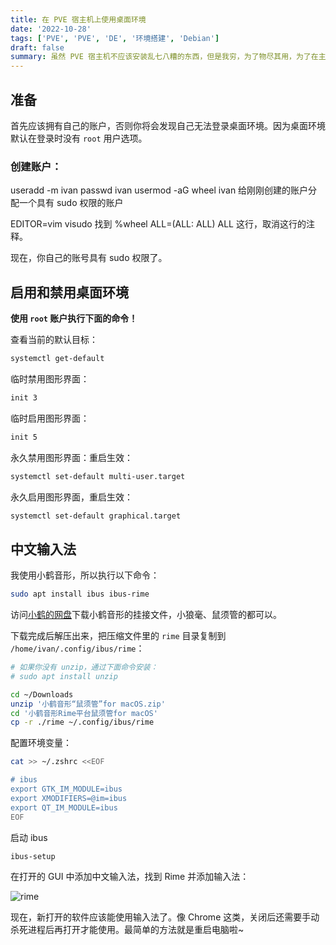 ```yaml
---
title: 在 PVE 宿主机上使用桌面环境
date: '2022-10-28'
tags: ['PVE', 'PVE', 'DE', '环境搭建', 'Debian']
draft: false
summary: 虽然 PVE 宿主机不应该安装乱七八糟的东西，但是我穷，为了物尽其用，为了在主力电脑翻车时有一个立即可用的备用环境，所以还是安装了基础的桌面环境。现在的 Linux 桌面环境越来越好了，我选择安装 KDE Plasma 作为桌面环境，并且默认关闭，按需启用。
---
```


## 准备

首先应该拥有自己的账户，否则你将会发现自己无法登录桌面环境。因为桌面环境默认在登录时没有 `root` 用户选项。

### 创建账户：

useradd -m ivan
passwd ivan
usermod -aG wheel ivan
给刚刚创建的账户分配一个具有 sudo 权限的账户

EDITOR=vim visudo
找到 %wheel ALL=(ALL: ALL) ALL 这行，取消这行的注释。

现在，你自己的账号具有 sudo 权限了。

## 启用和禁用桌面环境

**使用 `root` 账户执行下面的命令！**

查看当前的默认目标：

```bash
systemctl get-default
```

临时禁用图形界面：

```bash
init 3
```

临时启用图形界面：

```bash
init 5
```

永久禁用图形界面：重启生效：

```bash
systemctl set-default multi-user.target
```

永久启用图形界面，重启生效：

```bash
systemctl set-default graphical.target
```

## 中文输入法

我使用小鹤音形，所以执行以下命令：

```bash
sudo apt install ibus ibus-rime
```

访问[小鹤的网盘](http://flypy.ysepan.com/)下载小鹤音形的挂接文件，小狼毫、鼠须管的都可以。

下载完成后解压出来，把压缩文件里的 `rime` 目录复制到 `/home/ivan/.config/ibus/rime`：

```bash
# 如果你没有 unzip，通过下面命令安装：
# sudo apt install unzip

cd ~/Downloads
unzip '小鹤音形“鼠须管”for macOS.zip'
cd '小鹤音形Rime平台鼠须管for macOS'
cp -r ./rime ~/.config/ibus/rime
```

配置环境变量：

```bash
cat >> ~/.zshrc <<EOF

# ibus
export GTK_IM_MODULE=ibus
export XMODIFIERS=@im=ibus
export QT_IM_MODULE=ibus
EOF
```

启动 ibus

```bash
ibus-setup
```

在打开的 GUI 中添加中文输入法，找到 Rime 并添加输入法：

![rime](https://pan.ivanli.cc/api/v3/file/source/2241/Screen%20Capture_select-area_20221028225457.png?sign=XVrl7rPk4Gd7QRFBCCDGruB2L7V1bvxDpK9-v9pC0Nc%3D%3A0)

现在，新打开的软件应该能使用输入法了。像 Chrome 这类，关闭后还需要手动杀死进程后再打开才能使用。最简单的方法就是重启电脑啦~


